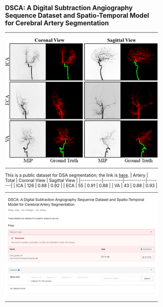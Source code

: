 ## DSCA: A Digital Subtraction Angiography Sequence Dataset and Spatio-Temporal Model for Cerebral Artery Segmentation
****
![image](https://github.com/jiongzhang-john/DSCA/blob/main/images/label.png)
****
This is a public dataset for DSA segmentation; the link is [here](https://zenodo.org/records/11255024).
| Artery    | Total | Coronal View | Sagittal View | 
|-----------|----------|-----------|--------|
| ICA  | 126     |    0.88   | 0.92   |
| ECA  | 55    | 0.91      | 0.88   |
| VA  | 43     | 0.88      | 0.93   |

****
![image](https://github.com/jiongzhang-john/DSCA/blob/main/images/link_.png)
****
